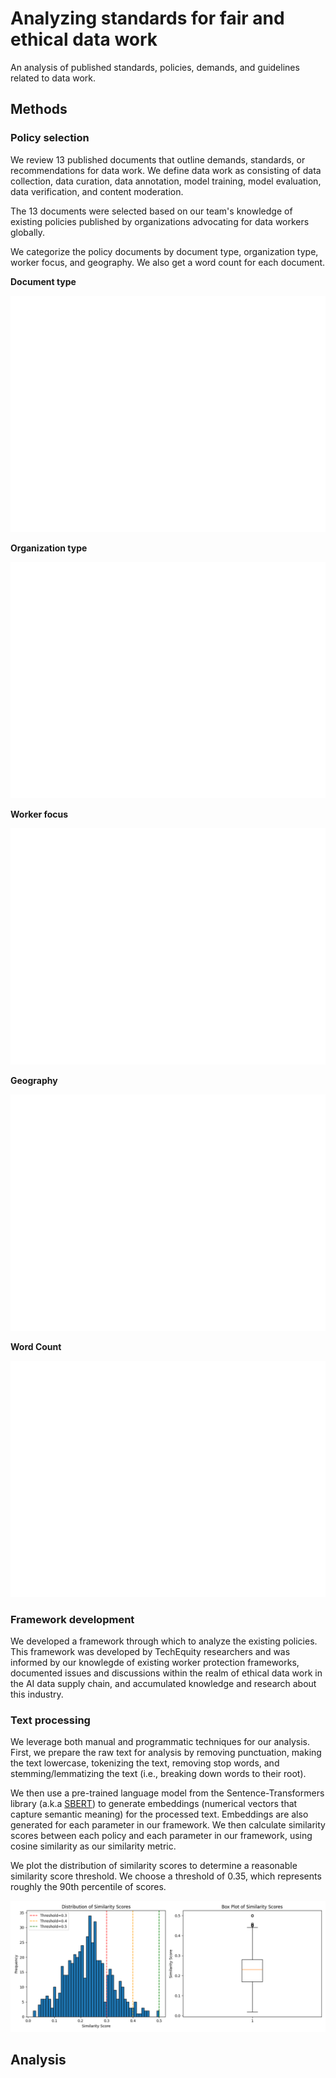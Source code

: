 # Analyzing standards for fair and ethical data work
An analysis of published standards, policies, demands, and guidelines related to data work.

## Methods

### Policy selection
We review 13 published documents that outline demands, standards, or recommendations for data work. We define data work as consisting of data collection, data curation, data annotation, model training, model evaluation, data verification, and content moderation.

The 13 documents were selected based on our team's knowledge of existing policies published by organizations advocating for data workers globally.

We categorize the policy documents by document type, organization type, worker focus, and geography. We also get a word count for each document.

**Document type**

![Doc type](./plots/policies_by_doc_type.png)

**Organization type**

![Org type](./plots/policies_by_org_type.png)

**Worker focus**

![Worker focus](./plots/policies_by_worker_focus.png)

**Geography**

![Geography](./plots/policies_by_geography.png)

**Word Count**

![Word Count](./plots/word_count_by_policy.png)

### Framework development
We developed a framework through which to analyze the existing policies. This framework was developed by TechEquity researchers and was informed by our knowlegde of existing worker protection frameworks, documented issues and discussions within the realm of ethical data work in the AI data supply chain, and accumulated knowledge and research about this industry.

### Text processing
We leverage both manual and programmatic techniques for our analysis. First, we prepare the raw text for analysis by removing punctuation, making the text lowercase, tokenizing the text, removing stop words, and stemming/lemmatizing the text (i.e., breaking down words to their root).

We then use a pre-trained language model from the Sentence-Transformers library (a.k.a [SBERT](https://sbert.net)) to generate embeddings (numerical vectors that capture semantic meaning) for the processed text. Embeddings are also generated for each parameter in our framework. We then calculate similarity scores between each policy and each parameter in our framework, using cosine similarity as our similarity metric. 

We plot the distribution of similarity scores to determine a reasonable similarity score threshold. We choose a threshold of 0.35, which represents roughly the 90th percentile of scores.

![Similarity Score Distribution](./plots/similarity_distribution.png)

## Analysis



